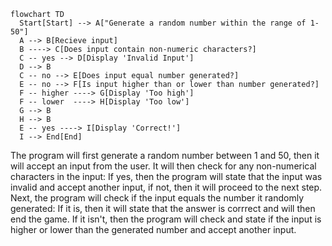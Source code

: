 ```mermaid
flowchart TD
  Start[Start] --> A["Generate a random number within the range of 1-50"]
  A --> B[Recieve input]
  B ----> C[Does input contain non-numeric characters?]
  C -- yes --> D[Display 'Invalid Input']
  D --> B
  C -- no --> E[Does input equal number generated?]
  E -- no --> F[Is input higher than or lower than number generated?]
  F -- higher ----> G[Display 'Too high']
  F -- lower  ----> H[Display 'Too low']
  G --> B
  H --> B
  E -- yes ----> I[Display 'Correct!']
  I --> End[End]
```
The program will first generate a random number between 1 and 50, then it will accept an input from the user.
It will then check for any non-numerical characters in the input: If yes, then the program will state that the input was invalid and accept another input, if not, then it will
proceed to the next step.
Next, the program will check if the input equals the number it randomly generated: If it is, then it will state that the answer is corrrect and will then end the game. If it
isn't, then the program will check and state if the input is higher or lower than the generated number and accept another input.
